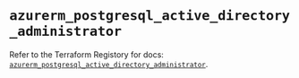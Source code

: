 # `azurerm_postgresql_active_directory_administrator`

Refer to the Terraform Registory for docs: [`azurerm_postgresql_active_directory_administrator`](https://www.terraform.io/docs/providers/azurerm/r/postgresql_active_directory_administrator).

